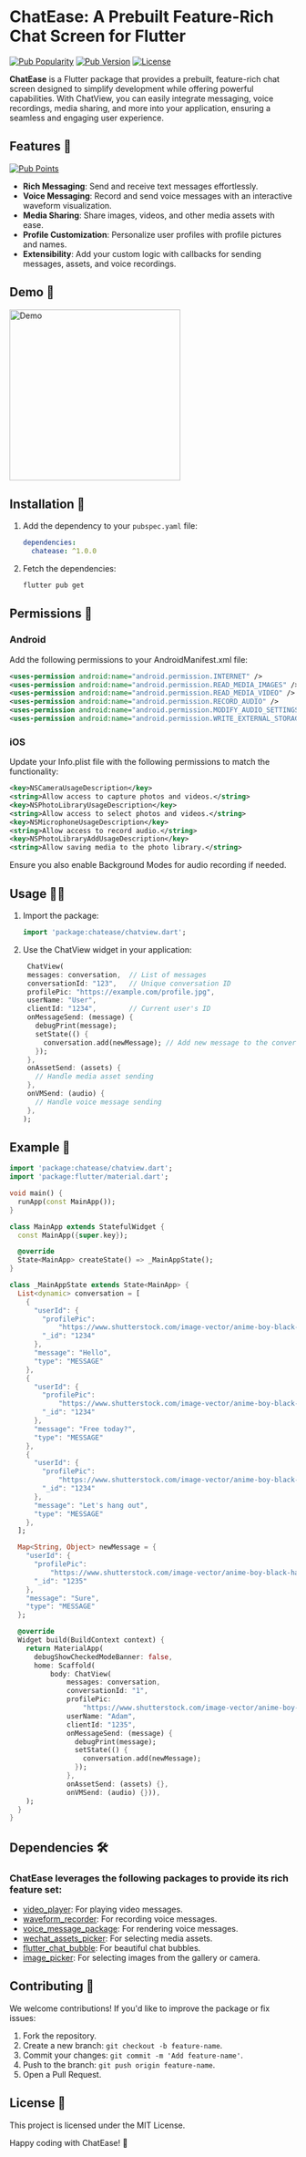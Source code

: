 # ChatEase: A Prebuilt Feature-Rich Chat Screen for Flutter

[![Pub Popularity](https://img.shields.io/pub/popularity/chatease)](https://pub.dev/packages/chatease)
[![Pub Version](https://img.shields.io/pub/v/chatease)](https://pub.dev/packages/chatease)
[![License](https://img.shields.io/github/license/yajatkaul/chatease)](https://pub.dev/packages/chatease)

**ChatEase** is a Flutter package that provides a prebuilt, feature-rich chat screen designed to simplify development while offering powerful capabilities. With ChatView, you can easily integrate messaging, voice recordings, media sharing, and more into your application, ensuring a seamless and engaging user experience.

## Features 🚀

[![Pub Points](https://img.shields.io/pub/points/chatease)](https://pub.dev/packages/chatease)

- **Rich Messaging**: Send and receive text messages effortlessly.
- **Voice Messaging**: Record and send voice messages with an interactive waveform visualization.
- **Media Sharing**: Share images, videos, and other media assets with ease.
- **Profile Customization**: Personalize user profiles with profile pictures and names.
- **Extensibility**: Add your custom logic with callbacks for sending messages, assets, and voice recordings.

## Demo 🎥

<img src="https://github.com/user-attachments/assets/d9cb7444-32c9-4286-8554-5c1c22809148" alt="Demo" width="300" />

## Installation 🔧

1. Add the dependency to your `pubspec.yaml` file:

   ```yaml
   dependencies:
     chatease: ^1.0.0
   ```

2. Fetch the dependencies:

   ```bash
   flutter pub get
   ```

## Permissions 📜

### Android

Add the following permissions to your AndroidManifest.xml file:

```xml
<uses-permission android:name="android.permission.INTERNET" />
<uses-permission android:name="android.permission.READ_MEDIA_IMAGES" />
<uses-permission android:name="android.permission.READ_MEDIA_VIDEO" />
<uses-permission android:name="android.permission.RECORD_AUDIO" />
<uses-permission android:name="android.permission.MODIFY_AUDIO_SETTINGS" />
<uses-permission android:name="android.permission.WRITE_EXTERNAL_STORAGE" />
```

### iOS

Update your Info.plist file with the following permissions to match the functionality:

```xml
<key>NSCameraUsageDescription</key>
<string>Allow access to capture photos and videos.</string>
<key>NSPhotoLibraryUsageDescription</key>
<string>Allow access to select photos and videos.</string>
<key>NSMicrophoneUsageDescription</key>
<string>Allow access to record audio.</string>
<key>NSPhotoLibraryAddUsageDescription</key>
<string>Allow saving media to the photo library.</string>
```

Ensure you also enable Background Modes for audio recording if needed.

## Usage 🧑‍💻

1. Import the package:
   ```dart
   import 'package:chatease/chatview.dart';
   ```
2. Use the ChatView widget in your application:
   ```dart
    ChatView(
    messages: conversation,  // List of messages
    conversationId: "123",   // Unique conversation ID
    profilePic: "https://example.com/profile.jpg",
    userName: "User",
    clientId: "1234",        // Current user's ID
    onMessageSend: (message) {
      debugPrint(message);
      setState(() {
        conversation.add(newMessage); // Add new message to the conversation
      });
    },
    onAssetSend: (assets) {
      // Handle media asset sending
    },
    onVMSend: (audio) {
      // Handle voice message sending
    },
   );
   ```

## Example 🥼

```dart
import 'package:chatease/chatview.dart';
import 'package:flutter/material.dart';

void main() {
  runApp(const MainApp());
}

class MainApp extends StatefulWidget {
  const MainApp({super.key});

  @override
  State<MainApp> createState() => _MainAppState();
}

class _MainAppState extends State<MainApp> {
  List<dynamic> conversation = [
    {
      "userId": {
        "profilePic":
            "https://www.shutterstock.com/image-vector/anime-boy-black-hair-hoodie-600nw-2078861473.jpg",
        "_id": "1234"
      },
      "message": "Hello",
      "type": "MESSAGE"
    },
    {
      "userId": {
        "profilePic":
            "https://www.shutterstock.com/image-vector/anime-boy-black-hair-hoodie-600nw-2078861473.jpg",
        "_id": "1234"
      },
      "message": "Free today?",
      "type": "MESSAGE"
    },
    {
      "userId": {
        "profilePic":
            "https://www.shutterstock.com/image-vector/anime-boy-black-hair-hoodie-600nw-2078861473.jpg",
        "_id": "1234"
      },
      "message": "Let's hang out",
      "type": "MESSAGE"
    },
  ];

  Map<String, Object> newMessage = {
    "userId": {
      "profilePic":
          "https://www.shutterstock.com/image-vector/anime-boy-black-hair-hoodie-600nw-2078861473.jpg",
      "_id": "1235"
    },
    "message": "Sure",
    "type": "MESSAGE"
  };

  @override
  Widget build(BuildContext context) {
    return MaterialApp(
      debugShowCheckedModeBanner: false,
      home: Scaffold(
          body: ChatView(
              messages: conversation,
              conversationId: "1",
              profilePic:
                  "https://www.shutterstock.com/image-vector/anime-boy-black-hair-hoodie-600nw-2078861473.jpg",
              userName: "Adam",
              clientId: "1235",
              onMessageSend: (message) {
                debugPrint(message);
                setState(() {
                  conversation.add(newMessage);
                });
              },
              onAssetSend: (assets) {},
              onVMSend: (audio) {})),
    );
  }
}
```

## Dependencies 🛠️

### ChatEase leverages the following packages to provide its rich feature set:

- [video_player](https://pub.dev/packages/video_player): For playing video messages.
- [waveform_recorder](https://pub.dev/packages/waveform_recorder): For recording voice messages.
- [voice_message_package](https://pub.dev/packages/voice_message_package): For rendering voice messages.
- [wechat_assets_picker](https://pub.dev/packages/wechat_assets_picker): For selecting media assets.
- [flutter_chat_bubble](https://pub.dev/packages/flutter_chat_bubble): For beautiful chat bubbles.
- [image_picker](https://pub.dev/packages/image_picker): For selecting images from the gallery or camera.

## Contributing 🤝

We welcome contributions! If you'd like to improve the package or fix issues:

1. Fork the repository.
2. Create a new branch: `git checkout -b feature-name`.
3. Commit your changes: `git commit -m 'Add feature-name'`.
4. Push to the branch: `git push origin feature-name`.
5. Open a Pull Request.

## License 📝

<p>This project is licensed under the MIT License.</p>
<p>Happy coding with ChatEase! 🎉</p>
